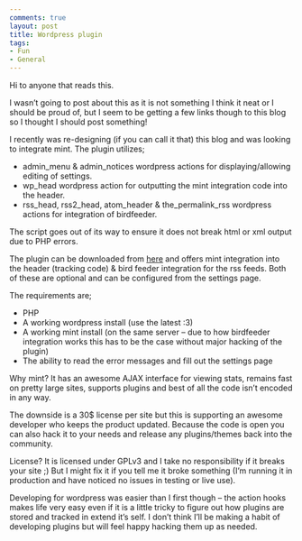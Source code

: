 ```yaml
---
comments: true
layout: post
title: Wordpress plugin
tags:
- Fun
- General
---
```


Hi to anyone that reads this.

I wasn’t going to post about this as it is not something I think it neat or I should be proud of, but I seem to be getting a few links though to this blog so I thought I should post something!

I recently was re-designing (if you can call it that) this blog and was looking to integrate mint. The plugin utilizes;
* admin_menu & admin_notices wordpress actions for displaying/allowing editing of settings.
* wp_head wordpress action for outputting the mint integration code into the header.
* rss_head, rss2_head, atom_header & the_permalink_rss wordpress actions for integration of birdfeeder.

The script goes out of its way to ensure it does not break html or xml output due to PHP errors.

The plugin can be downloaded from [here](http://wordpress.org/extend/plugins/mint/) and offers mint integration into the header (tracking code) & bird feeder integration for the rss feeds.
Both of these are optional and can be configured from the settings page.

The requirements are;

* PHP
* A working wordpress install (use the latest :3)
* A working mint install (on the same server – due to how birdfeeder integration works this has to be the case without major hacking of the plugin)
* The ability to read the error messages and fill out the settings page

Why mint? It has an awesome AJAX interface for viewing stats, remains fast on pretty large sites, supports plugins and best of all the code isn’t encoded in any way.

The downside is a 30$ license per site but this is supporting an awesome developer who keeps the product updated. Because the code is open you can also hack it to your needs and release any plugins/themes back into the community.

License? It is licensed under GPLv3 and I take no responsibility if it breaks your site ;) But I might fix it if you tell me it broke something (I’m running it in production and have noticed no issues in testing or live use).

Developing for wordpress was easier than I first though – the action hooks makes life very easy even if it is a little tricky to figure out how plugins are stored and tracked in extend it’s self. I don’t think I’ll be making a habit of developing plugins but will feel happy hacking them up as needed.
